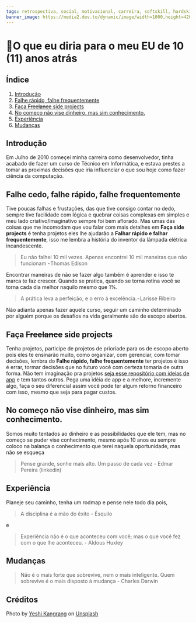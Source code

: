 ```yaml
---
tags: retrospectiva, social, motivacional, carreira, softskill, hardskill
banner_image: https://media2.dev.to/dynamic/image/width=1000,height=420,fit=cover,gravity=auto,format=auto/https%3A%2F%2Fdev-to-uploads.s3.amazonaws.com%2Fuploads%2Farticles%2Fo7i2e7vx2jt47a4zw8qd.jpeg
---
```


# 🔮O que eu diria para o meu EU de 10 (11) anos atrás

## Índice
1. [Introdução](#1-introducao)
2. [Falhe rápido, falhe frequentemente](#2-falhe-rapido)
3. [Faça ~~Freelance~~ side projects](#3-side-projects)
4. [No começo não vise dinheiro, mas sim conhecimento.](#4-conhecimento)
5. [Experiência ](#5-experiencia)
6. [Mudanças](#6-mudancas)

## Introdução <a name="1-introducao"></a>
Em Julho de 2010 começei minha carreira como desenvolvedor, tinha acabado de fazer um curso de Técnico em Informática, e estava prestes a tomar as proximas decisões que iria influenciar o que sou hoje como fazer ciência da computação.

## Falhe cedo, falhe rápido, falhe frequentemente <a name="2-falhe-rapido"></a>
Tive poucas falhas e frustações, das que tive consigo contar no dedo, sempre tive facilidade com lógica e quebrar coisas complexas em simples e meu lado criativo/imaginativo sempre foi bem aflorado. Mas umas das coisas que me incomodam que vou falar com mais detalhes em **Faça side projects** é tenha projetos eles lhe ajudarão a **Falhar rápido e falhar frequentemente**, isso me lembra a história do inventor da lâmpada elétrica incandescente.

> Eu não falhei 10 mil vezes. Apenas encontrei 10 mil maneiras que não funcionam - Thomas Edison

Encontrar maneiras de não se fazer algo também é aprender e isso te marca te faz crescer. Quando se pratica, quando se torna rotina você se torna cada dia melhor naquilo mesmo que 1%.

> A prática leva a perfeição, e o erro á excelência. - Larisse Ribeiro

Não adianta apenas fazer aquele curso, seguir um caminho determinado por alguém porque os desafios na vida geralmente são de escopo abertos.

## Faça ~~Freelance~~ side projects <a name="3-side-projects"></a>
Tenha projetos, participe de projetos de prioriade para os de escopo aberto pois eles te ensinarão muito, como organizar, com gerenciar, com tomar decisões, lembra do **Falhe rápido, falhe frequentemente** ter projetos é isso é errar, tormar decisões que no futuro você com certeza tomaria de outra forma. Não tem imaginação pra projetos [seja esse repositório com ideias de app](https://github.com/florinpop17/app-ideas) e tem tantos outros. Pega uma idéia de app e a melhore, incremente algo, faça o seu diferencial assim você pode ter algum retorno financeiro com isso, mesmo que seja para pagar custos.

## No começo não vise dinheiro, mas sim conhecimento. <a name="4-conhecimento"></a>
Somos muito tentados ao dinheiro e as possibilidades que ele tem, mas no começo se puder vise conhecimento, mesmo após 10 anos eu sempre coloco na balança o conhecimento que terei naquela oportunidade, mas não se esqueça
> Pense grande, sonhe mais alto. Um passo de cada vez - Edmar Pereira (linkedin)

## Experiência <a name="5-experiencia"></a>
Planeje seu caminho, tenha um rodmap e pense nele todo dia pois,
> A disciplina é a mão do êxito - Ésquilo

e

> Experiência não é o que aconteceu com você; mas o que você fez com o que lhe aconteceu. - Aldous Huxley

## Mudanças <a name="6-mudancas"></a>
> Não é o mais forte que sobrevive, nem o mais inteligente. Quem sobrevive é o mais disposto à mudança - Charles Darwin

## Créditos
Photo by [Yeshi Kangrang](https://unsplash.com/@omgitsyeshi?utm_source=unsplash&utm_medium=referral&utm_content=creditCopyText) on [Unsplash](https://unsplash.com/s/photos/philosophy?utm_source=unsplash&utm_medium=referral&utm_content=creditCopyText)
